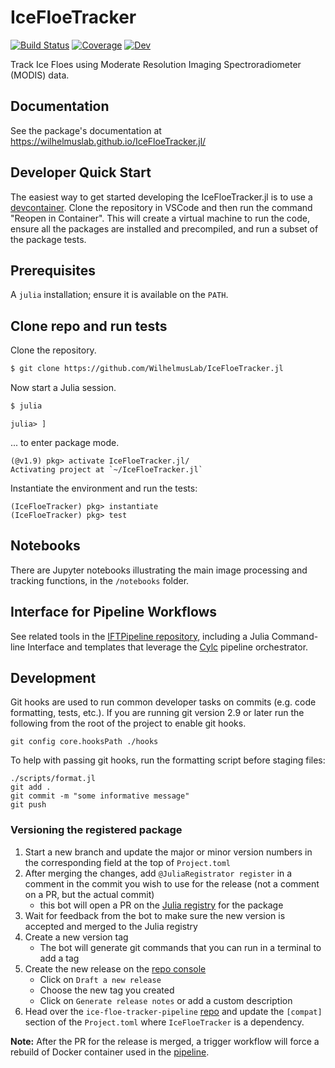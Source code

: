 # IceFloeTracker

[![Build Status](https://github.com/WilhelmusLab/IceFloeTracker.jl/actions/workflows/CI.yml/badge.svg?branch=main)](https://github.com/WilhelmusLab/IceFloeTracker.jl/actions/workflows/CI.yml?query=branch%3Amain)
[![Coverage](https://codecov.io/gh/WilhelmusLab/IceFloeTracker.jl/branch/main/graph/badge.svg)](https://codecov.io/gh/WilhelmusLab/IceFloeTracker.jl)
[![Dev](https://img.shields.io/badge/docs-dev-blue.svg)](https://wilhelmuslab.github.io/IceFloeTracker.jl/)

Track Ice Floes using Moderate Resolution Imaging Spectroradiometer (MODIS) data.

## Documentation 

See the package's documentation at https://wilhelmuslab.github.io/IceFloeTracker.jl/

## Developer Quick Start

The easiest way to get started developing the IceFloeTracker.jl is to use a [devcontainer](https://containers.dev/). 
Clone the repository in VSCode and then run the command "Reopen in Container".
This will create a virtual machine to run the code, 
ensure all the packages are installed and precompiled,
and run a subset of the package tests.

## Prerequisites

A `julia` installation; ensure it is available on the `PATH`.

## Clone repo and run tests

Clone the repository.
```zsh
$ git clone https://github.com/WilhelmusLab/IceFloeTracker.jl
```

Now start a Julia session.
```zsh
$ julia
```

```
julia> ]
```
... to enter package mode.

```
(@v1.9) pkg> activate IceFloeTracker.jl/
Activating project at `~/IceFloeTracker.jl`
```

Instantiate the environment and run the tests:
```
(IceFloeTracker) pkg> instantiate
(IceFloeTracker) pkg> test
```

## Notebooks

There are Jupyter notebooks illustrating the main image processing and tracking functions, in the `/notebooks` folder. 

## Interface for Pipeline Workflows

See related tools in the [IFTPipeline repository](https://github.com/WilhelmusLab/ice-floe-tracker-pipeline#ice-floe-tracker-pipeline), including a Julia Command-line Interface and templates that leverage the [Cylc](https://cylc.github.io) pipeline orchestrator.

## Development

Git hooks are used to run common developer tasks on commits (e.g. code formatting, tests, etc.). If you are running git version 2.9 or later run the following from the root of the project to enable git hooks.

```
git config core.hooksPath ./hooks
```

To help with passing git hooks, run the formatting script before staging files:

```
./scripts/format.jl
git add .
git commit -m "some informative message"
git push
```

### Versioning the registered package

1. Start a new branch and update the major or minor version numbers in the corresponding field at the top of `Project.toml`
2. After merging the changes, add `@JuliaRegistrator register` in a comment in the commit you wish to use for the release (not a comment on a PR, but the actual commit)
    - this bot will open a PR on the [Julia registry](https://github.com/JuliaRegistries/General/tree/master/I/IceFloeTracker) for the package
3. Wait for feedback from the bot to make sure the new version is accepted and merged to the Julia registry
4. Create a new version tag
    - The bot will generate git commands that you can run in a terminal to add a tag
5. Create the new release on the [repo console](https://github.com/WilhelmusLab/IceFloeTracker.jl/releases)
    - Click on `Draft a new release`
    - Choose the new tag you created
    - Click on `Generate release notes` or add a custom description
6. Head over the `ice-floe-tracker-pipeline` [repo](https://github.com/WilhelmusLab/ice-floe-tracker-pipeline/blob/main/Project.toml) and update the `[compat]` section of the `Project.toml` where `IceFloeTracker` is a dependency.

**Note:** After the PR for the release is merged, a trigger workflow will force a rebuild of Docker container used in the [pipeline](https://github.com/WilhelmusLab/ice-floe-tracker-pipeline).
